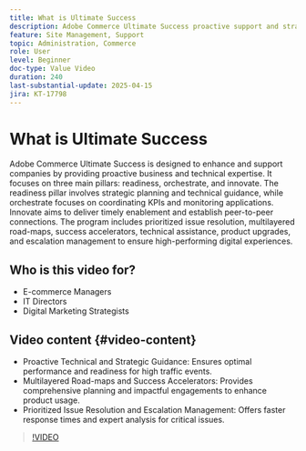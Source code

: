```yaml
---
title: What is Ultimate Success
description: Adobe Commerce Ultimate Success proactive support and strategic guidance for high-performing digital experiences.
feature: Site Management, Support
topic: Administration, Commerce
role: User
level: Beginner
doc-type: Value Video
duration: 240
last-substantial-update: 2025-04-15
jira: KT-17798
---
```


# What is Ultimate Success 

Adobe Commerce Ultimate Success is designed to enhance and support companies by providing proactive business and technical expertise. It focuses on three main pillars: readiness, orchestrate, and innovate. The readiness pillar involves strategic planning and technical guidance, while orchestrate focuses on coordinating KPIs and monitoring applications. Innovate aims to deliver timely enablement and establish peer-to-peer connections. The program includes prioritized issue resolution, multilayered road-maps, success accelerators, technical assistance, product upgrades, and escalation management to ensure high-performing digital experiences.

## Who is this video for?

* E-commerce Managers
* IT Directors
* Digital Marketing Strategists

## Video content {#video-content}

* Proactive Technical and Strategic Guidance: Ensures optimal performance and readiness for high traffic events.
* Multilayered Road-maps and Success Accelerators: Provides comprehensive planning and impactful engagements to enhance product usage.
* Prioritized Issue Resolution and Escalation Management: Offers faster response times and expert analysis for critical issues.

>[!VIDEO](https://video.tv.adobe.com/v/3457644/?learn=on&enablevpops)

